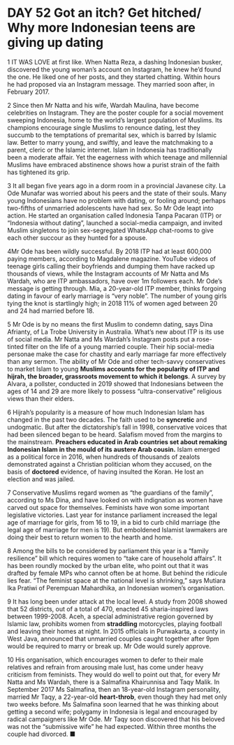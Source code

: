 # DAY 52 Got an itch? Get hitched/ Why more Indonesian teens are giving up dating
1 IT WAS LOVE at first like. When Natta Reza, a dashing Indonesian busker, discovered the young woman’s account on Instagram, he knew he’d found the one. He liked one of her posts, and they started chatting. Within hours he had proposed via an Instagram message. They married soon after, in February 2017.

2 Since then Mr Natta and his wife, Wardah Maulina, have become celebrities on Instagram. They are the poster couple for a social movement sweeping Indonesia, home to the world’s largest population of Muslims. Its champions encourage single Muslims to renounce dating, lest they succumb to the temptations of premarital sex, which is barred by Islamic law. Better to marry young, and swiftly, and leave the matchmaking to a parent, cleric or the Islamic internet. Islam in Indonesia has traditionally been a moderate affair. Yet the eagerness with which teenage and millennial Muslims have embraced abstinence shows how a purist strain of the faith has tightened its grip.

3 It all began five years ago in a dorm room in a provincial Javanese city. La Ode Munafar was worried about his peers and the state of their souls. Many young Indonesians have no problem with dating, or fooling around; perhaps two-fifths of unmarried adolescents have had sex. So Mr Ode leapt into action. He started an organisation called Indonesia Tanpa Pacaran (ITP) or “Indonesia without dating”, launched a social-media campaign, and invited Muslim singletons to join sex-segregated WhatsApp chat-rooms to give each other succour as they hunted for a spouse.

4Mr Ode has been wildly successful. By 2018 ITP had at least 600,000 paying members, according to Magdalene magazine. YouTube videos of teenage girls calling their boyfriends and dumping them have racked up thousands of views, while the Instagram accounts of Mr Natta and Ms Wardah, who are ITP ambassadors, have over 1m followers each. Mr Ode’s message is getting through. Mia, a 20-year-old ITP member, thinks forgoing dating in favour of early marriage is “very noble”. The number of young girls tying the knot is startlingly high; in 2018 11% of women aged between 20 and 24 had married before 18.

5 Mr Ode is by no means the first Muslim to condemn dating, says Dina Afrianty, of La Trobe University in Australia. What’s new about ITP is its use of social media. Mr Natta and Ms Wardah’s Instagram posts put a rose-tinted filter on the life of a young married couple. Their hip social-media personae make the case for chastity and early marriage far more effectively than any sermon. The ability of Mr Ode and other tech-savvy conservatives to market Islam to young **Muslims accounts for the popularity of ITP and** **hijrah, the broader, grassroots movement to which it belongs**. A survey by Alvara, a pollster, conducted in 2019 showed that Indonesians between the ages of 14 and 29 are more likely to possess “ultra-conservative” religious views than their elders.

6 Hijrah’s popularity is a measure of how much Indonesian Islam has changed in the past two decades. The faith used to be **syncretic** and undogmatic. But after the dictatorship’s fall in 1998, conservative voices that had been silenced began to be heard. Salafism moved from the margins to the mainstream. **Preachers educated in Arab countries set about remaking Indonesian Islam in the mould of its austere Arab cousin.** Islam emerged as a political force in 2016, when hundreds of thousands of zealots demonstrated against a Christian politician whom they accused, on the basis of **doctored** evidence, of having insulted the Koran. He lost an election and was jailed.

7 Conservative Muslims regard women as “the guardians of the family”, according to Ms Dina, and have looked on with indignation as women have carved out space for themselves. Feminists have won some important legislative victories. Last year for instance parliament increased the legal age of marriage for girls, from 16 to 19, in a bid to curb child marriage (the legal age of marriage for men is 19). But emboldened Islamist lawmakers are doing their best to return women to the hearth and home.

8 Among the bills to be considered by parliament this year is a “family resilience” bill which requires women to “take care of household affairs”. It has been roundly mocked by the urban elite, who point out that it was drafted by female MPs who cannot often be at home. But behind the ridicule lies fear. “The feminist space at the national level is shrinking,” says Mutiara Ika Pratiwi of Perempuan Mahardhika, an Indonesian women’s organisation.

9 It has long been under attack at the local level. A study from 2008 showed that 52 districts, out of a total of 470, enacted 45 sharia-inspired laws between 1999-2008. Aceh, a special administrative region governed by Islamic law, prohibits women from **straddling** motorcycles, playing football and leaving their homes at night. In 2015 officials in Purwakarta, a county in West Java, announced that unmarried couples caught together after 9pm would be required to marry or break up. Mr Ode would surely approve.

10 His organisation, which encourages women to defer to their male relatives and refrain from arousing male lust, has come under heavy criticism from feminists. They would do well to point out that, for every Mr Natta and Ms Wardah, there is a Salmafina Khairunnisa and Taqy Malik. In September 2017 Ms Salmafina, then an 18-year-old Instagram personality, married Mr Taqy, a 22-year-old **heart-throb**, even though they had met only two weeks before. Ms Salmafina soon learned that he was thinking about getting a second wife; polygamy in Indonesia is legal and encouraged by radical campaigners like Mr Ode. Mr Taqy soon discovered that his beloved was not the “submissive wife” he had expected. Within three months the couple had divorced. ■

